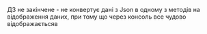 ДЗ не закінчене - не конвертує дані з Json в одному з методів на відображення даних, при тому що через консоль все чудово відображаєтьсяв 
